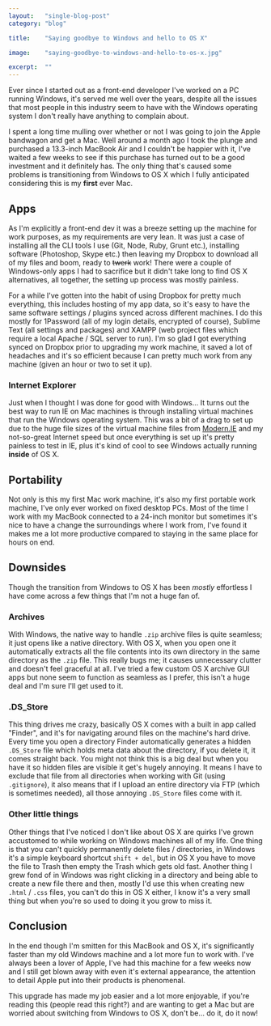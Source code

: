 ```yaml
---
layout:   "single-blog-post"
category: "blog"

title:    "Saying goodbye to Windows and hello to OS X"

image:    "saying-goodbye-to-windows-and-hello-to-os-x.jpg"

excerpt:  ""
---
```


Ever since I started out as a front-end developer I've worked on a PC running Windows, it's served me well over the years, despite all the issues that most people in this industry seem to have with the Windows operating system I don't really have anything to complain about.

I spent a long time mulling over whether or not I was going to join the Apple bandwagon and get a Mac. Well around a month ago I took the plunge and purchased a 13.3-inch MacBook Air and I couldn't be happier with it, I've waited a few weeks to see if this purchase has turned out to be a good investment and it definitely has. The only thing that's caused some problems is transitioning from Windows to OS X which I fully anticipated considering this is my **first** ever Mac.

## Apps

As I'm explicitly a front-end dev it was a breeze setting up the machine for work purposes, as my requirements are very lean. It was just a case of installing all the CLI tools I use (Git, Node, Ruby, Grunt etc.), installing software (Photoshop, Skype etc.) then leaving my Dropbox to download all of my files and boom, ready to <del>twerk</del> work! There were a couple of Windows-only apps I had to sacrifice but it didn't take long to find OS X alternatives, all together, the setting up process was mostly painless.

For a while I've gotten into the habit of using Dropbox for pretty much everything, this includes hosting of my app data, so it's easy to have the same software settings / plugins synced across different machines. I do this mostly for 1Password (all of my login details, encrypted of course), Sublime Text (all settings and packages) and XAMPP (web project files which require a local Apache / SQL server to run). I'm so glad I got everything synced on Dropbox prior to upgrading my work machine, it saved a lot of headaches and it's so efficient because I can pretty much work from any machine (given an hour or two to set it up).

### Internet Explorer

Just when I thought I was done for good with Windows... It turns out the best way to run IE on Mac machines is through installing virtual machines that run the Windows operating system. This was a bit of a drag to set up due to the huge file sizes of the virtual machine files from [Modern.IE](http://modern.ie) and my not-so-great Internet speed but once everything is set up it's pretty painless to test in IE, plus it's kind of cool to see Windows actually running **inside** of OS X.

## Portability

Not only is this my first Mac work machine, it's also my first portable work machine, I've only ever worked on fixed desktop PCs. Most of the time I work with my MacBook connected to a 24-inch monitor but sometimes it's nice to have a change the surroundings where I work from, I've found it makes me a lot more productive compared to staying in the same place for hours on end.

## Downsides

Though the transition from Windows to OS X has been *mostly* effortless I have come across a few things that I'm not a huge fan of.

### Archives

With Windows, the native way to handle `.zip` archive files is quite seamless; it just opens like a native directory. With OS X, when you open one it automatically extracts all the file contents into its own directory in the same directory as the `.zip` file. This really bugs me; it causes unnecessary clutter and doesn't feel graceful at all. I've tried a few custom OS X archive GUI apps but none seem to function as seamless as I prefer, this isn't a huge deal and I'm sure I'll get used to it.

### .DS_Store

This thing drives me crazy, basically OS X comes with a built in app called "Finder", and it's for navigating around files on the machine's hard drive. Every time you open a directory Finder automatically generates a hidden `.DS_Store` file which holds meta data about the directory, if you delete it, it comes straight back. You might not think this is a big deal but when you have it so hidden files are visible it get's hugely annoying. It means I have to exclude that file from all directories when working with Git (using `.gitignore`), it also means that if I upload an entire directory via FTP (which is sometimes needed), all those annoying `.DS_Store` files come with it.

### Other little things

Other things that I've noticed I don't like about OS X are quirks I've grown accustomed to while working on Windows machines all of my life. One thing is that you can't quickly permanently delete files / directories, in Windows it's a simple keyboard shortcut `shift + del`, but in OS X you have to move the file to Trash then empty the Trash which gets old fast. Another thing I grew fond of in Windows was right clicking in a directory and being able to create a new file there and then, mostly I'd use this when creating new `.html` / `.css` files, you can't do this in OS X either, I know it's a very small thing but when you're so used to doing it you grow to miss it.

## Conclusion

In the end though I'm smitten for this MacBook and OS X, it's significantly faster than my old Windows machine and a lot more fun to work with. I've always been a lover of Apple, I've had this machine for a few weeks now and I still get blown away with even it's external appearance, the attention to detail Apple put into their products is phenomenal.

This upgrade has made my job easier and a lot more enjoyable, if you're reading this (people read this right?) and are wanting to get a Mac but are worried about switching from Windows to OS X, don't be... do it, do it now!